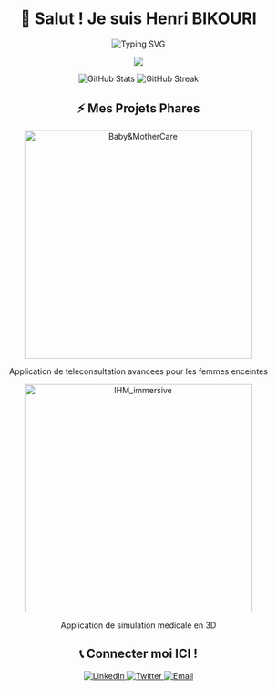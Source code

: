 <h1 align="center">🖖 Salut ! Je suis Henri BIKOURI </h1>

<p align="center">
  <img src="https://readme-typing-svg.herokuapp.com/?lines=Développeur%20Passionné;Créateur%20de%20Solutions%20Innovantes;Amoureux%20du%20Code&font=Pacifico&center=true&width=500&height=100&color=3366FF&vCenter=true" alt="Typing SVG" />
</p>

<p align="center">
  <a href="https://skillicons.dev">
    <img src="https://skillicons.dev/icons?i=js,react,nodejs,python,java,git,github,html,css,django,threejs,blender,php,c,c++,spring,laravel,angular,hibernate,jsf,javascript,bootstrap,unity,magento,makehuman" />
  </a>
</p>

<p align="center">
  <img src="https://github-readme-stats.vercel.app/api?username=Henribikouri&show_icons=true&theme=radical" alt="GitHub Stats" />
  
  <img src="https://github-readme-streak-stats.herokuapp.com/?user=Henribikouri&theme=radical" alt="GitHub Streak" />
</p>
<h2 align="center">⚡ Mes Projets Phares</h2>

<p align="center">
  <a href="https://github.com/Henribikouri/Appli-Teleconsultation">
    <img src="#" width="400" alt="Baby&MotherCare" />
  </a>
  <p align="center">Application de teleconsultation avancees pour les femmes enceintes </p>

  <p align="center">
  <a href="https://github.com/Henribikouri/IHM_IMMERSIVE">
    <img src="#" width="400" alt="IHM_immersive" />
  </a>
  <p align="center">Application de simulation medicale en 3D </p>
<h2 align="center">📞 Connecter moi ICI !</h2>

<p align="center">
  <a href="https://www.linkedin.com/in/henri-bikouri-a14463281?utm_source=share&utm_campaign=share_via&utm_content=profile&utm_medium=android_app">
    <img src="https://img.shields.io/badge/LinkedIn-0077B5?style=for-the-badge&logo=linkedin&logoColor=white" alt="LinkedIn" />
  </a>
  <a href="https://x.com/HBikouri?s=09">
    <img src="https://img.shields.io/badge/Twitter-1DA1F2?style=for-the-badge&logo=twitter&logoColor=white" alt="Twitter" />
  </a>
  <a href="mailto:henribikouri@gmail.com">
    <img src="https://img.shields.io/badge/Email-D14836?style=for-the-badge&logo=gmail&logoColor=white" alt="Email" />
  </a>
</p>
